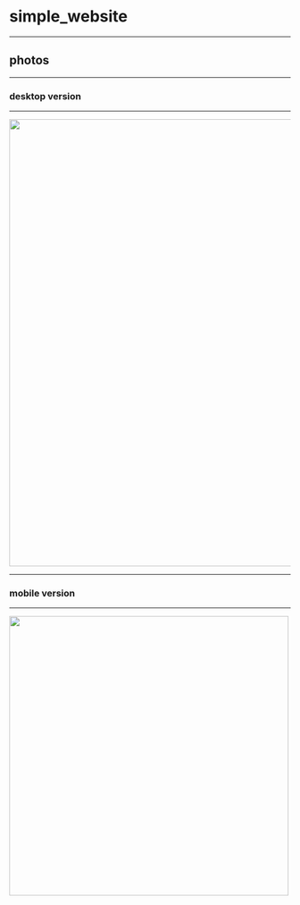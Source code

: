 # simple_website
------------------
## photos

---------------------

### desktop version 

-------------------

<img src="desktop_v.png" width="800">  

-----------------------

### mobile version 

-------------------

<img src="mobile_v.png" width="500">  
